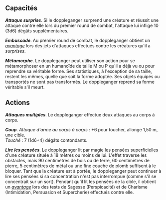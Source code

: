 ## Capacités
_**Attaque surprise**_. Si le doppleganger surprend une créature et réussit une attaque contre elle lors du premier round de combat, l'attaque lui inflige 10 (3d6) dégâts supplémentaires.

_**Embuscade**_. Au premier round de combat, le doppleganger obtient un [_avantage_](/utiliser-les-caracteristiques/#avantage-et-desavantage) lors des jets d'attaques effectués contre les créatures qu'il a _surprises_.

_**Métamorphe**_. Le doppleganger peut utiliser son action pour se métamorphoser en un humanoïde de taille M ou P qu'il a déjà vu ou pour reprendre sa véritable forme. Ses statistiques, à l'exception de sa taille, restent les mêmes, quelle que soit la forme adoptée. Ses objets équipés ou transportés ne sont pas transformés. Le doppleganger reprend sa forme véritable s'il meurt.

## Actions
_**Attaques multiples**_. Le doppleganger effectue deux attaques au corps à corps.

_**Coup**_. _Attaque d'arme au corps à corps_ : +6 pour toucher, allonge 1,50 m, une cible.  
_Touché_ : 7 (1d6+4) dégâts contondants.

_**Lire les pensées**_. Le doppleganger lit par magie les pensées superficielles d'une créature située à 18 mètres ou moins de lui. L'effet traverse les obstacles, mais 90 centimètres de bois ou de terre, 60 centimètres de pierre, 5 centimètres de métal ou une fine couche de plomb suffisent à le bloquer. Tant que la créature est à portée, le doppleganger peut continuer à lire ses pensées si sa concentration n'est pas interrompue (comme s'il se concentrait sur un sort). Pendant qu'il lit les pensées de la cible, il obtient un [_avantage_](/utiliser-les-caracteristiques/#avantage-et-desavantage) lors des tests de Sagesse (Perspicacité) et de Charisme (Intimidation, Persuasion et Supercherie) effectués contre elle.
